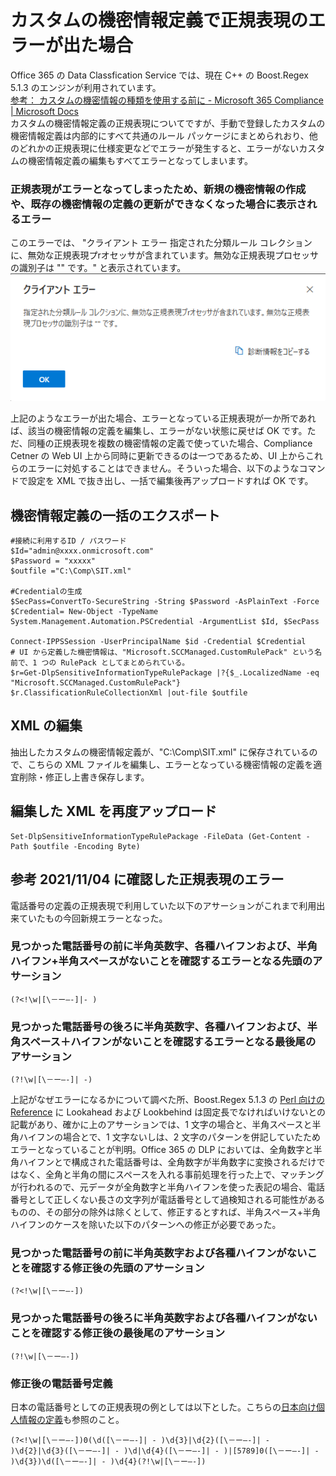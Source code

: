# カスタムの機密情報定義で正規表現のエラーが出た場合
Office 365 の Data Classfication Service では、現在 C++ の Boost.Regex 5.1.3 のエンジンが利用されています。  
[参考： カスタムの機密情報の種類を使用する前に - Microsoft 365 Compliance | Microsoft Docs](https://docs.microsoft.com/ja-jp/microsoft-365/compliance/create-a-custom-sensitive-information-type?view=o365-worldwide#before-you-begin)  
カスタムの機密情報定義の正規表現についてですが、手動で登録したカスタムの機密情報定義は内部的にすべて共通のルール パッケージにまとめられおり、他のどれかの正規表現に仕様変更などでエラーが発生すると、エラーがないカスタムの機密情報定義の編集もすべてエラーとなってしまいます。 
 
### 正規表現がエラーとなってしまったため、新規の機密情報の作成や、既存の機密情報の定義の更新ができなくなった場合に表示されるエラー
このエラーでは、 "クライアント エラー 指定された分類ルール コレクションに、無効な正規表現プrオセッサが含まれています。無効な正規表現プロセッサの識別子は "" です。"   と表示されています。   
![SIT Error](https://github.com/YoshihiroIchinose/E5Comp/blob/main/Error_SIT.png)

上記のようなエラーが出た場合、エラーとなっている正規表現が一か所であれば、該当の機密情報の定義を編集し、エラーがない状態に戻せば OK です。ただ、同種の正規表現を複数の機密情報の定義で使っていた場合、Compliance Cetner の Web UI 上から同時に更新できるのは一つであるため、UI 上からこれらのエラーに対処することはできません。そういった場合、以下のようなコマンドで設定を XML で抜き出し、一括で編集後再アップロードすれば OK です。

## 機密情報定義の一括のエクスポート
```
#接続に利用するID / パスワード
$Id="admin@xxxx.onmicrosoft.com"
$Password = "xxxxx"
$outfile ="C:\Comp\SIT.xml"

#Credentialの生成
$SecPass=ConvertTo-SecureString -String $Password -AsPlainText -Force
$Credential= New-Object -TypeName System.Management.Automation.PSCredential -ArgumentList $Id, $SecPass

Connect-IPPSSession -UserPrincipalName $id -Credential $Credential
# UI から定義した機密情報は、"Microsoft.SCCManaged.CustomRulePack" という名前で、1 つの RulePack としてまとめられている。
$r=Get-DlpSensitiveInformationTypeRulePackage |?{$_.LocalizedName -eq "Microsoft.SCCManaged.CustomRulePack"}
$r.ClassificationRuleCollectionXml |out-file $outfile
```
## XML の編集
抽出したカスタムの機密情報定義が、"C:\Comp\SIT.xml" に保存されているので、こちらの XML ファイルを編集し、エラーとなっている機密情報の定義を適宜削除・修正し上書き保存します。

## 編集した XML を再度アップロード
```
Set-DlpSensitiveInformationTypeRulePackage -FileData (Get-Content -Path $outfile -Encoding Byte)
```

## 参考 2021/11/04 に確認した正規表現のエラー
電話番号の定義の正規表現で利用していた以下のアサーションがこれまで利用出来ていたもの今回新規エラーとなった。  
### 見つかった電話番号の前に半角英数字、各種ハイフンおよび、半角ハイフン+半角スペースがないことを確認するエラーとなる先頭のアサーション
```
(?<!\w|[\－ー―-]|- )
```
### 見つかった電話番号の後ろに半角英数字、各種ハイフンおよび、半角スペース＋ハイフンがないことを確認するエラーとなる最後尾のアサーション
```
(?!\w|[\－ー―-]| -)
```
上記がなぜエラーになるかについて調べた所、Boost.Regex 5.1.3 の [Perl 向けの Reference](https://www.boost.org/doc/libs/1_68_0/libs/regex/doc/html/boost_regex/syntax/perl_syntax.html) に Lookahead および Lookbehind は固定長でなければいけないとの記載があり、確かに上のアサーションでは、1 文字の場合と、半角スペースと半角ハイフンの場合とで、1 文字ないしは、2 文字のパターンを併記していたためエラーとなっていることが判明。Office 365 の DLP においては、全角数字と半角ハイフンとで構成された電話番号は、全角数字が半角数字に変換されるだけではなく、全角と半角の間にスペースを入れる事前処理を行った上で、マッチングが行われるので、元データが全角数字と半角ハイフンを使った表記の場合、電話番号として正しくない長さの文字列が電話番号として過検知される可能性があるものの、その部分の除外は除くとして、修正するとすれば、半角スペース+半角ハイフンのケースを除いた以下のパターンへの修正が必要であった。
### 見つかった電話番号の前に半角英数字および各種ハイフンがないことを確認する修正後の先頭のアサーション
```
(?<!\w|[\－ー―-])
```
### 見つかった電話番号の後ろに半角英数字および各種ハイフンがないことを確認する修正後の最後尾のアサーション
```
(?!\w|[\－ー―-])
```

### 修正後の電話番号定義
日本の電話番号としての正規表現の例としては以下とした。こちらの[日本向け個人情報の定義](https://github.com/YoshihiroIchinose/E5Comp/blob/main/SIT.md)も参照のこと。
```
(?<!\w|[\－ー―-])0(\d([\－ー―-]| - )\d{3}|\d{2}([\－ー―-]| - )\d{2}|\d{3}([\－ー―-]| - )\d|\d{4}([\－ー―-]| - )|[5789]0([\－ー―-]| - )\d{3})\d([\－ー―-]| - )\d{4}(?!\w|[\－ー―-])
```
